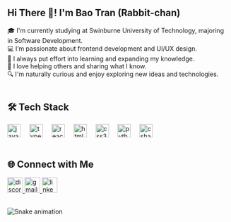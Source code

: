 <h2 align="left">Hi There 👋! I'm Bao Tran (Rabbit-chan)</h2>
🎓 I'm currently studying at Swinburne University of Technology, majoring in Software Development. <br>
💻 I’m passionate about frontend development and UI/UX design. <br>
🌱 I always put effort into learning and expanding my knowledge. <br>
🤝 I love helping others and sharing what I know. <br>
🔍 I'm naturally curious and enjoy exploring new ideas and technologies. <br>
<br>
<h2>🛠️ Tech Stack</h2>
<div align="left"> <img src="https://cdn.jsdelivr.net/gh/devicons/devicon/icons/javascript/javascript-original.svg" height="30" alt="javascript logo" /> <img width="12" /> <img src="https://cdn.jsdelivr.net/gh/devicons/devicon/icons/typescript/typescript-original.svg" height="30" alt="typescript logo" /> <img width="12" /> <img src="https://cdn.jsdelivr.net/gh/devicons/devicon/icons/react/react-original.svg" height="30" alt="react logo" /> <img width="12" /> <img src="https://cdn.jsdelivr.net/gh/devicons/devicon/icons/html5/html5-original.svg" height="30" alt="html5 logo" /> <img width="12" /> <img src="https://cdn.jsdelivr.net/gh/devicons/devicon/icons/css3/css3-original.svg" height="30" alt="css3 logo" /> <img width="12" /> <img src="https://cdn.jsdelivr.net/gh/devicons/devicon/icons/python/python-original.svg" height="30" alt="python logo" /> <img width="12" /> <img src="https://cdn.jsdelivr.net/gh/devicons/devicon/icons/csharp/csharp-original.svg" height="30" alt="csharp logo" /> </div>
<br>

<h2>🌐 Connect with Me</h2>
<div align="left"> <a href="https://discordapp.com/users/plebaotrn" target="_blank"> <img src="https://img.shields.io/static/v1?message=Discord&logo=discord&label=&color=7289DA&logoColor=white&labelColor=&style=for-the-badge" height="35" alt="discord logo" /> </a> <a href="mailto:phamtran2082005@gmail.com" target="_blank"> <img src="https://img.shields.io/static/v1?message=Gmail&logo=gmail&label=&color=D14836&logoColor=white&labelColor=&style=for-the-badge" height="35" alt="gmail logo" /> </a> <a href="https://www.linkedin.com/in/le-bao-tran-pham-016987325/" target="_blank"> <img src="https://img.shields.io/static/v1?message=LinkedIn&logo=linkedin&label=&color=0077B5&logoColor=white&labelColor=&style=for-the-badge" height="35" alt="linkedin logo" /> </a> </div>


<br clear="both"> <img src="https://raw.githubusercontent.com/maurodesouza/maurodesouza/output/snake.svg" alt="Snake animation" />